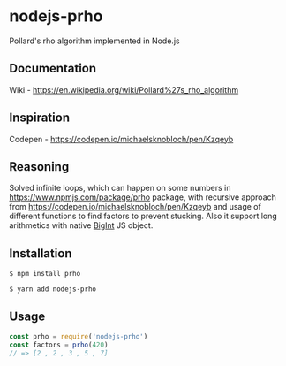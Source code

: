 # nodejs-prho
Pollard's rho algorithm implemented in Node.js

## Documentation
Wiki - https://en.wikipedia.org/wiki/Pollard%27s_rho_algorithm

## Inspiration
Codepen - https://codepen.io/michaelsknobloch/pen/Kzqeyb

## Reasoning
Solved infinite loops, which can happen on some numbers in https://www.npmjs.com/package/prho package, with recursive approach from https://codepen.io/michaelsknobloch/pen/Kzqeyb and usage of different functions to find factors to prevent stucking. Also it support long arithmetics with native [BigInt](https://developer.mozilla.org/ru/docs/Web/JavaScript/Reference/Global_Objects/BigInt) JS object.

## Installation
```console
$ npm install prho
```
```console
$ yarn add nodejs-prho
```

## Usage
```js
const prho = require('nodejs-prho')
const factors = prho(420)
// => [2 , 2 , 3 , 5 , 7]
```
